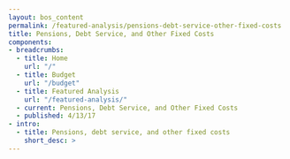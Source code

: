 ```yaml
---
layout: bos_content
permalink: /featured-analysis/pensions-debt-service-other-fixed-costs
title: Pensions, Debt Service, and Other Fixed Costs
components:
- breadcrumbs:
  - title: Home
    url: "/"
  - title: Budget
    url: "/budget"
  - title: Featured Analysis
    url: "/featured-analysis/"
  - current: Pensions, Debt Service, and Other Fixed Costs
  - published: 4/13/17
- intro:
  - title: Pensions, debt service, and other fixed costs
    short_desc: >
---
```

